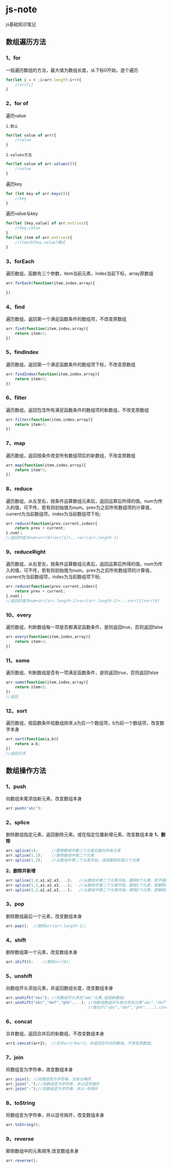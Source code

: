 # js-note
js基础知识笔记
## 数组遍历方法
### 1、for
一般遍历数组的方法，最大值为数组长度，从下标0开始，逐个遍历
```javascript
for(let i = 0 ;i<arr.length;i++){
	//arr[i]
}
```
### 2、for of
遍历value<br/>

	1.默认
```javascript
for(let value of arr){
	//value
}
```
	2.values方法
```javascript
for(let value of arr.values()){
	//value
}
```
遍历key
```javascript
for (let key of arr.keys()){
	//key
}
```
遍历value与key
```javascript
for(let [key,value] of arr.entries){
	//key,value
}
for(let item of arr.entries){
	//item为[key,value]模式
}
```
### 3、forEach
遍历数组，函数有三个参数，item当前元素，index当前下标，array原数组
```javascript
arr.forEach(function(item,index,array){
	
})
```
### 4、find
遍历数组，返回第一个满足函数条件的数组项，不改变原数组
```javascript
arr.find(function(item,index,array){
	return item>3;
})
```
### 5、findIndex
遍历数组，返回第一个满足函数条件的数组项下标，不改变原数组
```javascript
arr.findIndex(function(item,index,array){
	return item>3;
})
```
### 6、filter
遍历数组，返回包含所有满足函数条件的数组项的新数组，不改变原数组
```javascript
arr.filter(function(item,index,array){
	return item>3;
})
```
### 7、map
遍历数组，返回按条件改变所有数组项后的新数组，不改变原数组
```javascript
arr.map(function(item,index,array){
	return item*3;
})
```
### 8、reduce
遍历数组，从左至右，按条件运算数组元素后，返回运算后所得的值。num为传入的值，可不传，若有则初始值为num。prev为之前所有数组项的计算值，current为当前数组项，index为当前数组项下标;
```javascript
arr.reduce(function(prev,current,index){
	return prev + current;
},num)；
//返回的值为num+arr[0]+arr[1]+...+arr[arr.length-1]
```
### 9、reduceRight
遍历数组，从右至左，按条件运算数组元素后，返回运算后所得的值。num为传入的值，可不传，若有则初始值为num。prev为之前所有数组项的计算值，current为当前数组项，index为当前数组项下标;
```javascript
arr.reduce(function(prev,current,index){
	return prev + current;
},num)；
//返回的值为num+arr[arr.length-1]+arr[arr.length-2]+...+arr[1]+arr[0]
```
### 10、every
遍历数组，判断数组每一项是否都满足函数条件，是则返回true，否则返回false
```javascript
arr.every(function(item,index,array){
	return item>3;
})
```
### 11、some
遍历数组，判断数组是否有一项满足函数条件，是则返回true，否则返回false
```javascript
arr.some(function(item,index,array){
	return item>3;
})
//返回
```
### 12、sort
遍历数组，按函数条件给数组排序,a为后一个数组项，b为前一个数组项，改变数字本身
```javascript
arr.sort(function(a,b){
	return a-b;
})
//返回升序
```

## 数组操作方法
### 1、push
向数组末尾添加新元素，改变数组本身
```javascript
arr.push("abc");
```
### 2、splice
删除数组指定元素，返回删除元素。或在指定位置新增元素，改变数组本身
**1、删除**
```javascript
arr.splice(1);		//删除数组中第二个元素后面的所有元素
arr.splice(1,1);	//删除数组中第二个元素
arr.splice(1,3);	//从数组中第二个元素开始，连续删除后面三个元素
```
**2、删除并新增**
```javascript
arr.splice(1,0,a1,a2,a3,...);	//从数组中第二个元素开始，删除0个元素，即不删除，并在此处插入a1,a2,a3...等元素
arr.splice(1,1,a1,a2,a3,...);	//从数组中第二个元素开始，删除1个元素，即删除第二个元素，并在此处插入a1,a2,a3...等元素
arr.splice(1,2,a1,a2,a3,...);	//从数组中第二个元素开始，删除2个元素，即删除第二个第三个元素，并在此处插入a1,a2,a3...等元素
```
### 3、pop
删除数组最后一个元素，改变数组本身
```javascript
arr.pop();	//删除arr[arr.length-1];
```
### 4、shift
删除数组第一个元素，改变数组本身
```javascript
arr.shift();	//删除arr[0];
```
### 5、unshift
向数组开头添加元素，并返回数组长度，改变数组本身
```javascript
arr.unshift("abc");	//向数组开头添加"abc"元素,组成新数组;
arr.unshift("abc","def","ghk",...); //向数组数组开头依次添加元素"abc","def","ghk",...,组成新数组;
									//类似于["abc","def","ghk",...].concat(arr);
```
### 6、concat
合并数组，返回合并后的新数组，不改变数组本身
```javascript
arr1.concat(arr2);	//合并arr1与arr2，并返回合并后的数组，不改变原数组;
```
### 7、join
将数组变为字符串，改变数组本身
```javascript
arr.join();	//将数组变为字符串，没有分隔符
arr.join(",");//将数组变为字符串，并以逗号隔开
arr.join("-");//将数组变为字符串，并以-号隔开
```
### 8、toString
将数组变为字符串，并以逗号隔开，改变数组本身
```javascript
arr.toString();	
```
### 9、reverse
颠倒数组中的元素顺序,改变数组本身
```javascript
arr.reverse();
```
